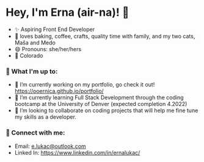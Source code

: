 # Hey, I'm Erna (air-na)! 👋

- ✨ Aspiring Front End Developer
- 🥧 loves baking, coffee, crafts, quality time with family, and my two cats, Maša and Medo
- 😄 Pronouns: she/her/hers
- 📍 Colorado 

### 🚀 What I'm up to:
- 🔭 I’m currently working on my portfolio, go check it out! https://ooernica.github.io/portfolio/
- 🌱 I’m currently learning Full Stack Development through the coding bootcamp at the University of Denver (expected completion 4.2022)
- 👯 I’m looking to collaborate on coding projects that will help me fine tune my skills as a developer.

### 🤝 Connect with me:
- Email: e.lukac@outlook.com
- Linked In: https://www.linkedin.com/in/ernalukac/
